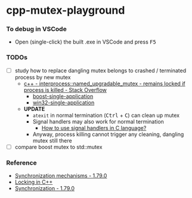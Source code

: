 cpp-mutex-playground
====================
### To debug in VSCode
- Open (single-click) the built .exe in VSCode and press <kbd>F5</kbd>

### TODOs
- [ ] study how to replace dangling mutex belongs to crashed / terminated process by new mutex
  - [c++ - interprocess::named_upgradable_mutex - remains locked if process is killed - Stack Overflow](https://stackoverflow.com/questions/8501888/interprocessnamed-upgradable-mutex-remains-locked-if-process-is-killed)
    - [boost-single-application](boost-single-application)
    - [win32-single-application](win32-single-application)
  - **UPDATE**
    - `atexit` in normal termination (<kbd>Ctrl</kbd> + <kbd>C</kbd>) can clean up mutex
    - Signal handlers may also work for normal termination
      - [How to use signal handlers in C language?](https://linuxhint.com/signal_handlers_c_programming_language/)
    - Anyway, process killing cannot trigger any cleaning, dangling mutex still there 
- [ ] compare boost mutex to std::mutex

### Reference
- [Synchronization mechanisms - 1.79.0](https://www.boost.org/doc/libs/1_79_0/doc/html/interprocess/synchronization_mechanisms.html)
- [Locking in C++](http://web.archive.org/web/20140214123807/http://home.roadrunner.com/~hinnant/mutexes/locking.html#Introduction)
- [Synchronization - 1.79.0](https://www.boost.org/doc/libs/1_79_0/doc/html/thread/synchronization.html)